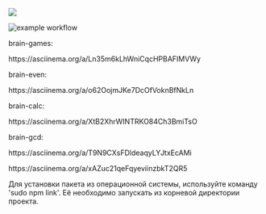 <p dir="auto">
<a href="https://codeclimate.com/github/shtormlbt/brain-games/maintainability"><img src="https://api.codeclimate.com/v1/badges/a35b272be86137db6d48/maintainability" /></a>


![example workflow](https://github.com/shtormlbt/brain-games/actions/workflows/workflowT.yml/badge.svg)

<p>brain-games:</p>
<p>https://asciinema.org/a/Ln35m6kLhWniCqcHPBAFIMVWy</p>

<p>brain-even:</p>
<p>https://asciinema.org/a/o62OojmJKe7DcOfVoknBfNkLn</p>

<p>brain-calc:</p>
<p>https://asciinema.org/a/XtB2XhrWINTRKO84Ch3BmiTsO</p>

<p>brain-gcd:</p>
<p>https://asciinema.org/a/T9N9CXsFDldeaqyLYJtxEcAMi</p>
<p>https://asciinema.org/a/xAZuc21qeFqyeviinzbkT2QR5</p>


<p>Для установки пакета из операционной системы, используйте команду 'sudo npm link'. Её необходимо запускать из корневой директории проекта.</p>